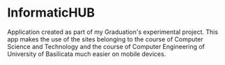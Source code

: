 # InformaticHUB
Application created as part of my Graduation's experimental project.
This app makes the use of the sites belonging to the course of Computer Science and Technology and the course of Computer Engineering of University of Basilicata much easier on mobile devices.
